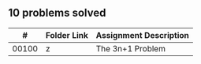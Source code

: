 ## 10 problems solved

|   #   | Folder Link | Assignment Description |
| :---: | ----------- | ---------------------- |
|00100| z|The 3n+1 Problem |
